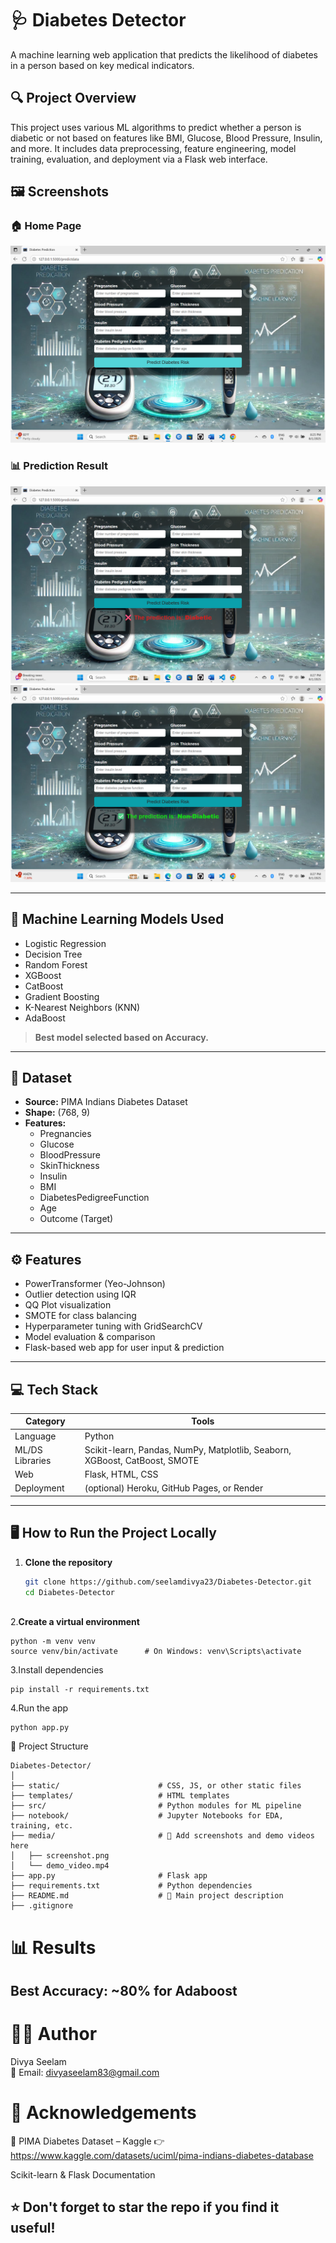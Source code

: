 # 🩺 Diabetes Detector

A machine learning web application that predicts the likelihood of diabetes in a person based on key medical indicators.

## 🔍 Project Overview

This project uses various ML algorithms to predict whether a person is diabetic or not based on features like BMI, Glucose, Blood Pressure, Insulin, and more. It includes data preprocessing, feature engineering, model training, evaluation, and deployment via a Flask web interface.

## 🖼️ Screenshots

### 🏠 Home Page
![Home Page](static/screenshots/home.png) <!-- Replace with your actual image path -->

### 📊 Prediction Result
![Prediction Output](static/screenshots/prediction-1.png)
![Prediction Output](static/screenshots/prediction-2.png)




---

## 🧠 Machine Learning Models Used

- Logistic Regression
- Decision Tree
- Random Forest
- XGBoost
- CatBoost
- Gradient Boosting
- K-Nearest Neighbors (KNN)
- AdaBoost

> **Best model selected based on Accuracy.**

---

## 🧪 Dataset

- **Source:** PIMA Indians Diabetes Dataset
- **Shape:** (768, 9)
- **Features:**
  - Pregnancies
  - Glucose
  - BloodPressure
  - SkinThickness
  - Insulin
  - BMI
  - DiabetesPedigreeFunction
  - Age
  - Outcome (Target)

---

## ⚙️ Features

- PowerTransformer (Yeo-Johnson)
- Outlier detection using IQR
- QQ Plot visualization
- SMOTE for class balancing
- Hyperparameter tuning with GridSearchCV
- Model evaluation & comparison
- Flask-based web app for user input & prediction

---

## 💻 Tech Stack

| Category | Tools |
|----------|-------|
| Language | Python |
| ML/DS Libraries | Scikit-learn, Pandas, NumPy, Matplotlib, Seaborn, XGBoost, CatBoost, SMOTE |
| Web | Flask, HTML, CSS |
| Deployment | (optional) Heroku, GitHub Pages, or Render |

---

## 🖥️ How to Run the Project Locally

1. **Clone the repository**
   ```bash
   git clone https://github.com/seelamdivya23/Diabetes-Detector.git
   cd Diabetes-Detector
  
2.**Create a virtual environment**
```
python -m venv venv
source venv/bin/activate      # On Windows: venv\Scripts\activate
```
3.Install dependencies
```
pip install -r requirements.txt
```
4.Run the app
```
python app.py
```
📁 Project Structure
```
Diabetes-Detector/
│
├── static/                      # CSS, JS, or other static files
├── templates/                   # HTML templates
├── src/                         # Python modules for ML pipeline
├── notebook/                    # Jupyter Notebooks for EDA, training, etc.
├── media/                       # 📸 Add screenshots and demo videos here
│   ├── screenshot.png
│   └── demo_video.mp4
├── app.py                       # Flask app
├── requirements.txt             # Python dependencies
├── README.md                    # 📝 Main project description
├── .gitignore

```
# 📊 Results
 ## Best Accuracy: ~80% for Adaboost

 # 🙋‍♀️ Author
 Divya Seelam <br>
📧 Email: divyaseelam83@gmail.com
# 🌟 Acknowledgements
🔗 PIMA Diabetes Dataset – Kaggle
👉 https://www.kaggle.com/datasets/uciml/pima-indians-diabetes-database

Scikit-learn & Flask Documentation
## ⭐️ Don't forget to star the repo if you find it useful!

   

